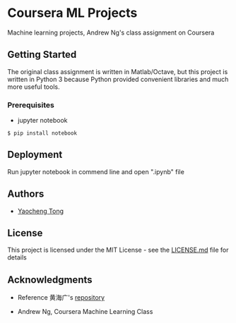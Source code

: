 # **Coursera ML Projects**

Machine learning projects, Andrew Ng's class assignment on Coursera

## Getting Started

The original class assignment is written in Matlab/Octave, but this project is written in Python 3 because Python provided convenient libraries and much more useful tools.

### Prerequisites

* jupyter notebook

```
$ pip install notebook
```

## Deployment

Run jupyter notebook in commend line and open ".ipynb" file

## Authors

- [Yaocheng Tong](https://github.com/YaochengTong)

## License

This project is licensed under the MIT License - see the [LICENSE.md](https://github.com/YaochengTong/Coursera-ML-Projects/LICENSE.md) file for details

## Acknowledgments

- Reference 黄海广's [repository](https://github.com/fengdu78/Coursera-ML-AndrewNg-Notes)

- Andrew Ng, Coursera Machine Learning Class

  
